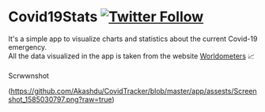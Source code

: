 # Covid19Stats [![Twitter Follow](https://img.shields.io/twitter/follow/TaveGabriel?label=Follow&style=social)](https://twitter.com/AkashDu12238127)
It's a simple app to visualize charts and statistics about the current Covid-19 emergency. <br>
All the data visualized in the app is taken from the website [Worldometers](https://www.worldometers.info/coronavirus/) 📈<br><br>
Scrwwnshot

(https://github.com/Akashdu/CovidTracker/blob/master/app/assests/Screenshot_1585030797.png?raw=true)

